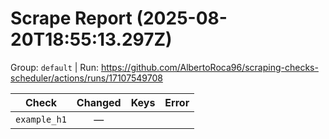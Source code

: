 # Scrape Report (2025-08-20T18:55:13.297Z)

Group: `default`  |  Run: https://github.com/AlbertoRoca96/scraping-checks-scheduler/actions/runs/17107549708

| Check | Changed | Keys | Error |
|---|:---:|:--|:--|
| `example_h1` | — |  |  |
